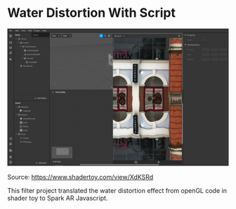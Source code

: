 # Water Distortion With Script

![example](example.png)

Source: https://www.shadertoy.com/view/XdKSRd

This filter project translated the water distortion effect from openGL code in shader toy to Spark AR Javascript. 
